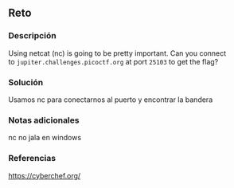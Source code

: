 
## Reto

### Descripción 
Using netcat (nc) is going to be pretty important. Can you connect to `jupiter.challenges.picoctf.org` at port `25103` to get the flag?

### Solución
Usamos nc para conectarnos al puerto y encontrar la bandera

### Notas adicionales
nc no jala en windows

### Referencias 
https://cyberchef.org/

